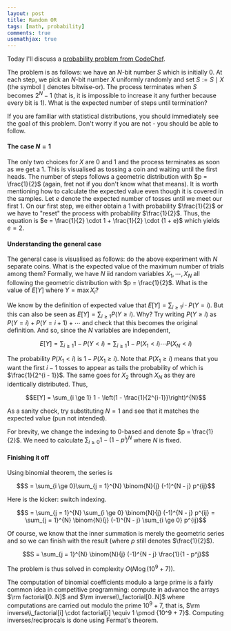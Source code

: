 ```yaml
---
layout: post
title: Random OR
tags: [math, probability]
comments: true
usemathjax: true
---
```

Today I'll discuss a [probability problem from CodeChef](https://www.codechef.com/FEB221A/problems/RANDOMOR).

The problem is as follows: we have an $N$-bit number $S$ which is initially $0$. At each step, we pick an $N$-bit number $X$ uniformly randomly and set $S := S \mid X$ (the symbol $\mid$ denotes bitwise-or). The process terminates when $S$ becomes $2^N - 1$ (that is, it is impossible to increase it any further because every bit is 1). What is the expected number of steps until termination?

If you are familiar with statistical distributions, you should immediately see the goal of this problem. Don't worry if you are not - you should be able to follow.

#### The case $N = 1$
The only two choices for $X$ are $0$ and $1$ and the process terminates as soon as we get a $1$. This is visualised as tossing a coin and waiting until the first heads. The number of steps follows a geometric distribution with $p = \frac{1}{2}$ (again, fret not if you don't know what that means). It is worth mentioning how to calculate the expected value even though it is covered in the samples. Let $e$ denote the expected number of tosses until we meet our first $1$. On our first step, we either obtain a $1$ with probability $\frac{1}{2}$ or we have to "reset" the process with probability $\frac{1}{2}$. Thus, the equation is $e = \frac{1}{2} \cdot 1 + \frac{1}{2} \cdot (1 + e)$ which yields $e = 2$.

#### Understanding the general case
The general case is visualised as follows: do the above experiment with $N$ separate coins. What is the expected value of the maximum number of trials among them? Formally, we have $N$ iid random variables $X_1, \cdots, X_N$ all following the geometric distribution with $p = \frac{1}{2}$. What is the value of $E[Y]$ where $Y = \max X_i$?

We know by the definition of expected value that $E[Y] = \sum_{i \ge 1} i\cdot P(Y = i)$. But this can also be seen as $E[Y] = \sum_{i \ge 1} P(Y \ge i)$. Why? Try writing $P(Y \ge i)$ as $P(Y = i) + P(Y = i + 1) + \cdots$ and check that this becomes the original definition. And so, since the $N$ variables are independent,

$$E[Y] = \sum_{i \ge 1} 1 - P(Y < i) = \sum_{i \ge 1} 1 - P(X_1 < i) \cdots P(X_N < i)$$

The probability $P(X_1 < i)$ is $1 - P(X_1 \ge i)$. Note that $P(X_1 \ge i)$ means that you want the first $i - 1$ tosses to appear as tails the probability of which is $\frac{1}{2^{i - 1}}$. The same goes for $X_2$ through $X_N$ as they are identically distributed. Thus,

$$E[Y] = \sum_{i \ge 1} 1 - \left(1 - \frac{1}{2^{i-1}}\right)^{N}$$

As a sanity check, try substituting $N = 1$ and see that it matches the expected value (pun not intended).

For brevity, we change the indexing to 0-based and denote $p = \frac{1}{2}$. We need to calculate $\sum_{i\ge 0} 1 - (1 - p^i)^N$ where $N$ is fixed.

#### Finishing it off

Using binomial theorem, the series is

$$S = \sum_{i \ge 0}\sum_{j = 1}^{N} \binom{N}{j} (-1)^{N - j} p^{ij}$$

Here is the kicker: switch indexing.

$$S = \sum_{j = 1}^{N} \sum_{i \ge 0} \binom{N}{j} (-1)^{N - j} p^{ij} = \sum_{j = 1}^{N} \binom{N}{j} (-1)^{N - j} \sum_{i \ge 0} p^{ij}$$

Of course, we know that the inner summation is merely the geometric series and so we can finish with the result (where $p$ still denotes $\frac{1}{2}$).

$$S = \sum_{j = 1}^{N} \binom{N}{j} (-1)^{N - j} \frac{1}{1 - p^j}$$

The problem is thus solved in complexity $O(N \log(10^9 + 7))$. 

The computation of binomial coefficients modulo a large prime is a fairly common idea in competitive programming: compute in advance the arrays $\rm factorial[0..N]$ and $\rm inverse\\_factorial[0..N]$ where computations are carried out modulo the prime $10^9 + 7$, that is, $\rm inverse\\_factorial[i] \cdot factorial[i] \equiv 1 \pmod {10^9 + 7}$. Computing inverses/reciprocals is done using Fermat's theorem.
